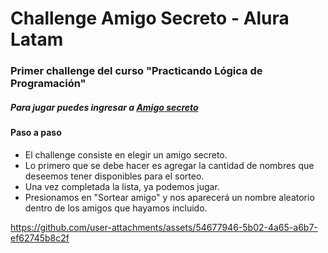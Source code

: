 # Challenge Amigo Secreto - Alura Latam

### Primer challenge del curso "Practicando Lógica de Programación"

##### Para jugar puedes ingresar a [Amigo secreto](http://https://gonhe18.github.io/challenge-amigo-secreto-alura/ "Amigo secreto")

#### Paso a paso

- El challenge consiste en elegir un amigo secreto.
- Lo primero que se debe hacer es agregar la cantidad de nombres que deseemos tener disponibles para el sorteo.
- Una vez completada la lista, ya podemos jugar.
- Presionamos en "Sortear amigo" y nos aparecerá un nombre aleatorio dentro de los amigos que hayamos incluido.


https://github.com/user-attachments/assets/54677946-5b02-4a65-a6b7-ef62745b8c2f

